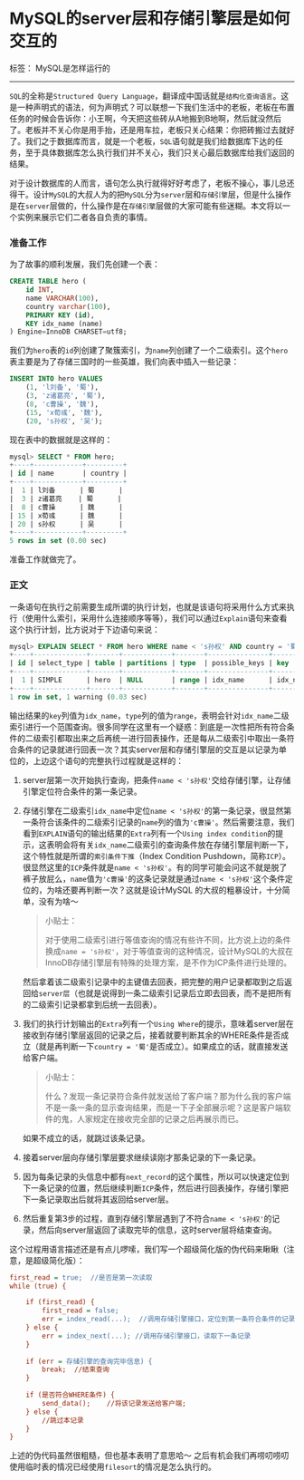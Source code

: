 # MySQL的server层和存储引擎层是如何交互的

标签： MySQL是怎样运行的

------

`SQL`的全称是`Structured Query Language`，翻译成中国话就是`结构化查询语言`。这是一种声明式的语法，何为声明式？可以联想一下我们生活中的老板，老板在布置任务的时候会告诉你：小王啊，今天把这些砖从A地搬到B地啊，然后就没然后了。老板并不关心你是用手抬，还是用车拉，老板只关心结果：你把砖搬过去就好了。我们之于数据库而言，就是一个老板，`SQL`语句就是我们给数据库下达的任务，至于具体数据库怎么执行我们并不关心，我们只关心最后数据库给我们返回的结果。

对于设计数据库的人而言，语句怎么执行就得好好考虑了，老板不操心，事儿总还得干。设计`MySQL`的大叔人为的把`MySQL`分为`server`层和`存储引擎`层，但是什么操作是在`server`层做的，什么操作是在`存储引擎`层做的大家可能有些迷糊。本文将以一个实例来展示它们二者各自负责的事情。

### 准备工作

为了故事的顺利发展，我们先创建一个表：

```sql
CREATE TABLE hero (
    id INT,
    name VARCHAR(100),
    country varchar(100),
    PRIMARY KEY (id),
    KEY idx_name (name)
) Engine=InnoDB CHARSET=utf8;
```

我们为`hero`表的`id`列创建了聚簇索引，为`name`列创建了一个二级索引。这个`hero`表主要是为了存储三国时的一些英雄，我们向表中插入一些记录：

```sql
INSERT INTO hero VALUES
    (1, 'l刘备', '蜀'),
    (3, 'z诸葛亮', '蜀'),
    (8, 'c曹操', '魏'),
    (15, 'x荀彧', '魏'),
    (20, 's孙权', '吴');
```

现在表中的数据就是这样的：

```sql
mysql> SELECT * FROM hero;
+----+------------+---------+
| id | name       | country |
+----+------------+---------+
|  1 | l刘备      | 蜀      |
|  3 | z诸葛亮    | 蜀      |
|  8 | c曹操      | 魏      |
| 15 | x荀彧      | 魏      |
| 20 | s孙权      | 吴      |
+----+------------+---------+
5 rows in set (0.00 sec)
```

准备工作就做完了。

### 正文

一条语句在执行之前需要生成所谓的执行计划，也就是该语句将采用什么方式来执行（使用什么索引，采用什么连接顺序等等），我们可以通过`Explain`语句来查看这个执行计划，比方说对于下边语句来说：

```sql
mysql> EXPLAIN SELECT * FROM hero WHERE name < 's孙权' AND country = '蜀';
+----+-------------+-------+------------+-------+---------------+----------+---------+------+------+----------+------------------------------------+
| id | select_type | table | partitions | type  | possible_keys | key      | key_len | ref  | rows | filtered | Extra                              |
+----+-------------+-------+------------+-------+---------------+----------+---------+------+------+----------+------------------------------------+
|  1 | SIMPLE      | hero  | NULL       | range | idx_name      | idx_name | 303     | NULL |    2 |    20.00 | Using index condition; Using where |
+----+-------------+-------+------------+-------+---------------+----------+---------+------+------+----------+------------------------------------+
1 row in set, 1 warning (0.03 sec)
```

输出结果的`key`列值为`idx_name`，`type`列的值为`range`，表明会针对`idx_name`二级索引进行一个范围查询。很多同学在这里有一个疑惑：到底是一次性把所有符合条件的二级索引都取出来之后再统一进行回表操作，还是每从二级索引中取出一条符合条件的记录就进行回表一次？其实server层和存储引擎层的交互是以记录为单位的，上边这个语句的完整执行过程就是这样的：

1. server层第一次开始执行查询，把条件`name < 's孙权'`交给存储引擎，让存储引擎定位符合条件的第一条记录。

2. 存储引擎在二级索引`idx_name`中定位`name < 's孙权'`的第一条记录，很显然第一条符合该条件的二级索引记录的`name`列的值为`'c曹操'`。然后需要注意，我们看到`EXPLAIN`语句的输出结果的`Extra`列有一个`Using index condition`的提示，这表明会将有关`idx_name`二级索引的查询条件放在存储引擎层判断一下，这个特性就是所谓的`索引条件下推`（Index Condition Pushdown，简称`ICP`）。很显然这里的`ICP`条件就是`name < 's孙权'`。有的同学可能会问这不就是脱了裤子放屁么，`name`值为`'c曹操'`的这条记录就是通过`name < 's孙权'`这个条件定位的，为啥还要再判断一次？这就是设计MySQL 的大叔的粗暴设计，十分简单，没有为啥～

   > 小贴士：
   >
   > 对于使用二级索引进行等值查询的情况有些许不同，比方说上边的条件换成`name = 's孙权'`，对于等值查询的这种情况，设计MySQL的大叔在InnoDB存储引擎层有特殊的处理方案，是不作为ICP条件进行处理的。

   然后拿着该二级索引记录中的主键值去回表，把完整的用户记录都取到之后返回给`server层`（也就是说得到一条二级索引记录后立即去回表，而不是把所有的二级索引记录都拿到后统一去回表）。

3. 我们的执行计划输出的`Extra`列有一个`Using Where`的提示，意味着server层在接收到存储引擎层返回的记录之后，接着就要判断其余的WHERE条件是否成立（就是再判断一下`country = '蜀'`是否成立）。如果成立的话，就直接发送给客户端。

   > 小贴士：
   >
   > 什么？发现一条记录符合条件就发送给了客户端？那为什么我的客户端不是一条一条的显示查询结果，而是一下子全部展示呢？这是客户端软件的鬼，人家规定在接收完全部的记录之后再展示而已。

   如果不成立的话，就跳过该条记录。

4. 接着server层向存储引擎层要求继续读刚才那条记录的下一条记录。

5. 因为每条记录的头信息中都有`next_record`的这个属性，所以可以快速定位到下一条记录的位置，然后继续判断`ICP`条件，然后进行回表操作，存储引擎把下一条记录取出后就将其返回给server层。

6. 然后重复第3步的过程，直到存储引擎层遇到了不符合`name < 's孙权'`的记录，然后向server层返回了读取完毕的信息，这时server层将结束查询。

这个过程用语言描述还是有点儿啰嗦，我们写一个超级简化版的伪代码来瞅瞅（注意，是超级简化版）：

```ini
first_read = true;  //是否是第一次读取
while (true) {

    if (first_read) {
        first_read = false;
        err = index_read(...);  //调用存储引擎接口，定位到第一条符合条件的记录;
    } else {
        err = index_next(...); //调用存储引擎接口，读取下一条记录
    }
    
    if (err = 存储引擎的查询完毕信息) {
        break;  //结束查询
    }
    
    if (是否符合WHERE条件) {
        send_data();    //将该记录发送给客户端;
    } else {
        //跳过本记录
    }
}
```

上述的伪代码虽然很粗糙，但也基本表明了意思哈～ 之后有机会我们再唠叨唠叨使用临时表的情况已经使用`filesort`的情况是怎么执行的。